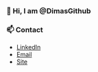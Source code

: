 ### 👋 Hi, I am @DimasGithub
### 📫 Contact
* [LinkedIn](https://www.linkedin.com/in/dimas-indra-setiawan/)
* [Email](mailto://ddimas.setiawann@gmail.com)
* [Site](https://dimassetiawan.website/)
